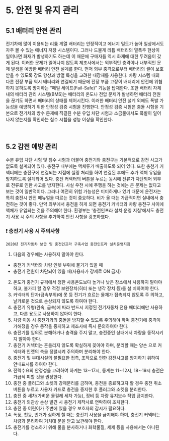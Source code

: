 # 5. 안전 및 유지 관리

## 5.1 배터리 안전 관리

전기차에 많이 이용되는 리튬 계열 배터리는 안정적이고 에너지 밀도가 높아 일상에서도 자주 볼 수 있는 에너지 저장 시스템이다. 그러나 드물게 리튬 배터리의 열폭주 현상이 일어나면 화재가 발생하기도 하는데 이 때문에 구매자들 역시 화재에 대한 두려움이 갖게 된다. 이러한 문제가 일어나지 않도록 제조사에서는 외부적인 충격이나 내부적인 문제 발생을 예방한 배터리 안전 설계를 한다.
먼저 외부 충격으로부터 배터리의 셀이 보호 받을 수 있도록 강도 향상과 방열 특성을 고려한 내장재를 사용한다. 차량 시스템 내의 다른 전장 부품 역시 배터리와 연결되기 때문에 전장 부품 고장이 배터리에 안전에 위협하지 못하도록 방지하는 “페일 세이프(Fail-Safe)” 기능을 탑재한다. 또한 배터리 자체 내의 배터리 관리 시스템(BMS)는 배터리의 온도나 전압 문제가 발생하면 배터리 전원을 끊기도 하면서 배터리의 상태를 제어시킨다. 이러한 배터리 안전 설계 외에도 폭발 가능성을 예방하기 위한 안정성 검증 시험을 진행한다. 안정성 검증 시험은 충돌 시험을 기본으로 전기차의 방수 문제에 직결된 수분 유입 차단 시험과 소금물에서도 폭발이 일어나지 않는지를 확인하는 침수 시험을 성능 이상을 확인한다.

<br/>

## 5.2 감전 예방 관리
수분 유입 차단 시험 및 침수 시험과 더불어 충전기와 충전구는 기본적으로 감전 사고가 없도록 설계되어 있다. 충전구 내부에는 액체류가 배출하도록 되어 있다. 또한 충천기 커넥터에는 충전구에 연결되는 지점에 실링 처리를 하여 연결된 후에도 추가 액체 유입을 방지하도록 설계되어 있다. 충전 커넥터의 버튼을 누르는 동시에 전류가 차단되어 외부로 전류로 인한 사고를 방지한다.
사실 우천 시에 주행을 하는 것에는 큰 문제는 없다고 보는 것이 일반적이다. 그러나 여전히 위험 가능성은 미미하게나 있기 때문에 운전자는 특히 충전시 안전 메뉴얼을 따르는 것이 중요하다. 비가 올 때는 가급적이면 실내에서 충전하는 것이 좋다. 만약 외부에서 충전을 하게 되면 충전기 커넥터와 차량 충전구 사이에 액체가 유입되는 것을 주의해야 한다. 환경부는 '충전인프라 설치·운영 지침’에서도 충전기 사용 시 주의 사항을 추가하여 안전 사항을 강조하였다.

### ❗ 충전기 사용 시 주의사항
``
2020년 전기자동차 보급 및 충전인프라 구축사업 충전인프라 설치운영지침
``
<br/>

1. 다음의 경우에는 사용하지 말아야 한다.
  * 충전기 커넥터와 차량 인렛 부위에 물기가 있을 때
  * 충전기 전원이 차단되어 있을 때(사용자가 강제로 ON 금지)
2. 온도가 충전기 규격에서 정한 사용온도보다 높거나 낮은 장소에서 사용하지 말아야 하고, 불가피 할 경우 적정 보완장치(히터 또는 냉각 장치 등)를 설 치하여야 한다.
3. 커넥터의 단자(금속부위)에 못 등 전기가 흐르는 물체가 접촉되지 않도록 주 의하고, 날카로운 것으로 손상되지 않도록 하여야 한다.
4. 충전기 유형(완속, 급속)에 따라 반드시 지정된 전기자동차 전용 배터리에만 사용하고, 다른 용도로 사용하지 않아야 한다.
5. 차량 이동 시 충전기와의 충돌을 방지할 수 있도록 주의해야 하며 충전기에 충격이 가해졌을 경우 동작을 중지하고 제조사에 즉시 문의하여야 한다.
6. 충전기를 임의로 분해하거나 충격을 주지 말고, 충전중인 상태에서 차량을 동작시키지 말아야 한다. 
7. 충전기 커넥터는 흔들리지 않도록 확실하게 꽂아야 하며, 분리할 때는 양손 으로 커넥터와 인렛의 축을 정렬시켜 주의하며 분리해야 한다.
8. 충전기 및 부대시설의 불필요한 접촉, 조작으로 인한 감전사고를 방지하기 위하여 안내표시를 하여야 한다.
9. 전력수요의 안정성을 고려하여 하계는 13∼17시, 동계는 11∼12시, 18∼19시 충전은 가급적 피할 것을 권장한다.
10. 충전 중 플러그와 소켓의 강제분리를 금하며, 충전을 종료하고자 할 경우 충전 취소 버튼을 누르고 사용자 카드로 충전을 중지한 후 플러그와 소켓을 분리한다.
11. 충전 중 세차(가벼운 물걸레 세차 가능), 정비 등 차량 유지보수 작업 금지한다.
12. 충전기 외관상 손상 발견 시 충전기 제작사로 연락하여 조치한다.
13. 충전 중 어린이가 주변에 있을 경우 보호자의 감시가 필요하다.
14. 폭풍, 천둥, 번개가 심하게 칠 때는 충전기 사용을 금지해야 하며, 충전기 커넥터는 차량과 분리하여 거치대 문을 닫고 보관해야 한다.
15. 충전기를 청소하기 위해 물을 분사하거나 화학물질, 세제 등을 사용해서는 아니된다.
